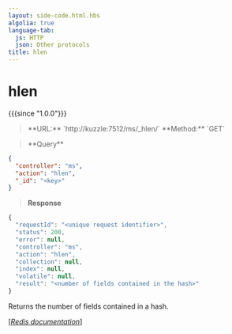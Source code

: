 ```yaml
---
layout: side-code.html.hbs
algolia: true
language-tab:
  js: HTTP
  json: Other protocols
title: hlen
---
```


# hlen

{{{since "1.0.0"}}}



<blockquote class="js">
<p>
**URL:** `http://kuzzle:7512/ms/_hlen/<key>`  
**Method:** `GET`
</p>
</blockquote>

<blockquote class="json">
<p>
**Query**
</p>
</blockquote>


```json
{
  "controller": "ms",
  "action": "hlen",
  "_id": "<key>"
}
```

>**Response**

```javascript
{
  "requestId": "<unique request identifier>",
  "status": 200,
  "error": null,
  "controller": "ms",
  "action": "hlen",
  "collection": null,
  "index": null,
  "volatile": null,
  "result": "<number of fields contained in the hash>"
}
```

Returns the number of fields contained in a hash.

[[_Redis documentation_]](https://redis.io/commands/hlen)
